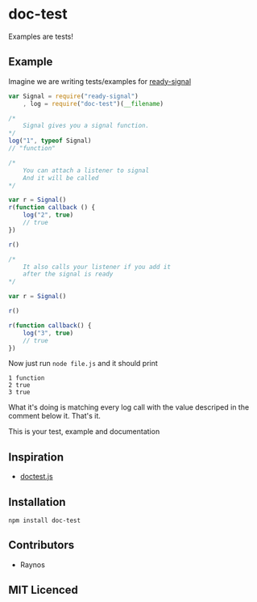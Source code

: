 # doc-test

Examples are tests!

## Example

Imagine we are writing tests/examples for [ready-signal][1]

``` js
var Signal = require("ready-signal")
    , log = require("doc-test")(__filename)

/*
    Signal gives you a signal function.
*/
log("1", typeof Signal)
// "function"

/*
    You can attach a listener to signal
    And it will be called
*/

var r = Signal()
r(function callback () {
    log("2", true)
    // true
})

r()

/*
    It also calls your listener if you add it
    after the signal is ready
*/

var r = Signal()

r()

r(function callback() {
    log("3", true)
    // true
})
```

Now just run `node file.js` and it should print

```
1 function
2 true
3 true
```

What it's doing is matching every log call with the value
descriped in the comment below it. That's it.

This is your test, example and documentation

## Inspiration

 - [doctest.js](https://github.com/ianb/doctestjs)

## Installation

`npm install doc-test`

## Contributors

 - Raynos

## MIT Licenced

  [1]: https://github.com/Raynos/ready-signal
